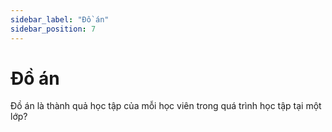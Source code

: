 ```yaml
---
sidebar_label: "Đồ án"
sidebar_position: 7
---
```


# Đồ án

Đồ án là thành quả học tập của mỗi học viên trong quá trình học tập tại một lớp?
